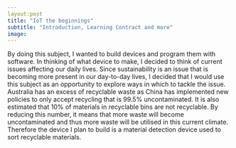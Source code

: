 ```yaml
---
layout:post
title: "IoT the beginnings"
subtitle: "Introduction, Learning Contract and more"
image:
---
```


By doing this subject, I wanted to build devices and program them with software. In thinking of what device to make, I decided to think of current issues affecting our daily lives. Since sustainability is an issue that is becoming more present in our day-to-day lives, I decided that I would use this subject as an opportunity to explore ways in which to tackle the issue.  Australia has an excess of recyclable waste as China has implemented new policies to only accept recycling that is 99.5% uncontaminated. It is also estimated that 10% of materials in recyclable bins are not recyclable. By reducing this number, it means that more waste will become uncontaminated and thus more waste will be utilised in this current climate. Therefore the device I plan to build is a material detection device used to sort recyclable materials. 
